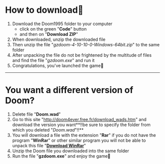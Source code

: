 # How to download🔽
1. Download the Doom1995 folder to your computer 
    - click on the green "**Code**" button
    - and then on "**Download ZIP**"
2. When downloaded, unzip the downloaded file
3. Then unzip the file "*gzdoom-4-10-10-0-Windows-64bit.zip*" to the same folder
4. After unpacking the file do not be frightened by the multitude of files and find the file "*gzdoom.exe*" and run it
5. Congratulations, you've launched the game:tada:
___
# You want a different version of Doom?
1. Delete file "**Doom.wad**"
2. Go to this site "http://doom4ever.free.fr/download_wads.htm" and download the version you want**‼️be sure to specify the folder from which you deleted "*Doom.wad*"‼️**
3. You will download a file with the extension "**Rar**" if you do not have the program "**WinRar**" or other similar program you will not be able to unpack this file "**[Download WinRar](https://www.win-rar.com/download.html?&L=4)**"
4. Unzip the Doom file you downloaded into the same folder
5. Run the file "**gzdoom.exe**" and enjoy the game:tada:
